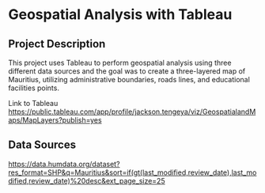 # Geospatial Analysis with Tableau
## Project Description
This project uses Tableau to perform geospatial analysis using three different data sources and the goal was to create a three-layered map of Mauritius, utilizing administrative boundaries, roads lines, and educational facilities points.


Link to Tableau https://public.tableau.com/app/profile/jackson.tengeya/viz/GeospatialandMaps/MapLayers?publish=yes

## Data Sources
https://data.humdata.org/dataset?res_format=SHP&q=Mauritius&sort=if(gt(last_modified,review_date),last_modified,review_date)%20desc&ext_page_size=25
